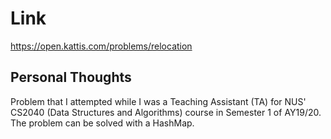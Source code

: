 # Link

https://open.kattis.com/problems/relocation

## Personal Thoughts

Problem that I attempted while I was a Teaching Assistant (TA) for NUS' CS2040 (Data Structures and Algorithms) course in Semester 1 of AY19/20. The problem can be solved with a HashMap.

